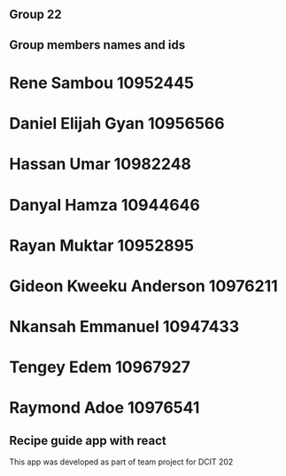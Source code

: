 ## Group 22
## Group members names and ids
# Rene Sambou   10952445
# Daniel Elijah Gyan  10956566
# Hassan Umar 10982248
# Danyal Hamza 10944646
# Rayan Muktar 10952895
# Gideon Kweeku Anderson 10976211
# Nkansah Emmanuel 10947433
# Tengey Edem 10967927
# Raymond Adoe  10976541


## Recipe guide app with react
This app was developed as part of team project for DCIT 202
